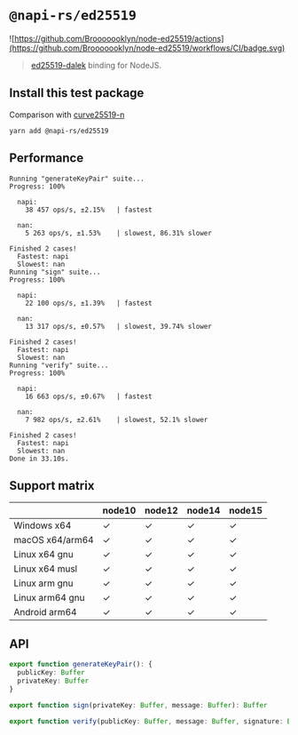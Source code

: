 # `@napi-rs/ed25519`

![https://github.com/Brooooooklyn/node-ed25519/actions](https://github.com/Brooooooklyn/node-ed25519/workflows/CI/badge.svg)

> [ed25519-dalek](https://github.com/dalek-cryptography/ed25519-dalek) binding for NodeJS.

## Install this test package

Comparison with [curve25519-n](https://github.com/scottnonnenberg-signal/node-curve25519.git)

```
yarn add @napi-rs/ed25519
```

## Performance

```text
Running "generateKeyPair" suite...
Progress: 100%

  napi:
    38 457 ops/s, ±2.15%   | fastest

  nan:
    5 263 ops/s, ±1.53%    | slowest, 86.31% slower

Finished 2 cases!
  Fastest: napi
  Slowest: nan
Running "sign" suite...
Progress: 100%

  napi:
    22 100 ops/s, ±1.39%   | fastest

  nan:
    13 317 ops/s, ±0.57%   | slowest, 39.74% slower

Finished 2 cases!
  Fastest: napi
  Slowest: nan
Running "verify" suite...
Progress: 100%

  napi:
    16 663 ops/s, ±0.67%   | fastest

  nan:
    7 982 ops/s, ±2.61%    | slowest, 52.1% slower

Finished 2 cases!
  Fastest: napi
  Slowest: nan
Done in 33.10s.
```

## Support matrix

|                 | node10 | node12 | node14 | node15 |
| --------------- | ------ | ------ | ------ | ------ |
| Windows x64     | ✓      | ✓      | ✓      | ✓      |
| macOS x64/arm64 | ✓      | ✓      | ✓      | ✓      |
| Linux x64 gnu   | ✓      | ✓      | ✓      | ✓      |
| Linux x64 musl  | ✓      | ✓      | ✓      | ✓      |
| Linux arm gnu   | ✓      | ✓      | ✓      | ✓      |
| Linux arm64 gnu | ✓      | ✓      | ✓      | ✓      |
| Android arm64   | ✓      | ✓      | ✓      | ✓      |

## API

```typescript
export function generateKeyPair(): {
  publicKey: Buffer
  privateKey: Buffer
}

export function sign(privateKey: Buffer, message: Buffer): Buffer

export function verify(publicKey: Buffer, message: Buffer, signature: Buffer): boolean
```
